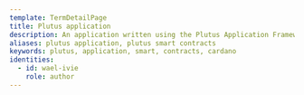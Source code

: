 ```yaml
---
template: TermDetailPage
title: Plutus application
description: An application written using the Plutus Application Framework.
aliases: plutus application, plutus smart contracts
keywords: plutus, application, smart, contracts, cardano
identities:
  - id: wael-ivie
    role: author
---
```

